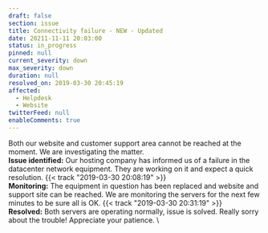 ```yaml
---
draft: false
section: issue
title: Connectivity failure - NEW - Updated
date: 20211-11-11 20:03:00
status: in_progress
pinned: null
current_severity: down
max_severity: down
duration: null
resolved_on: 2019-03-30 20:45:19
affected:
  - Helpdesk
  - Website
twitterFeed: null
enableComments: true
---
```


Both our website and customer support area cannot be reached at the moment. We are investigating the matter.
\
**Issue identified:** Our hosting company has informed us of a failure in the datacenter network equipment. They are working on it and expect a quick resolution.  {{< track "2019-03-30 20:08:19" >}}
\
**Monitoring:** The equipment in question has been replaced and website and support site can be reached. We are monitoring the servers for the next few minutes to be sure all is OK. {{< track "2019-03-30 20:31:19" >}}
\
**Resolved:** Both servers are operating normally, issue is solved. Really sorry about the trouble! Appreciate your patience.
\






